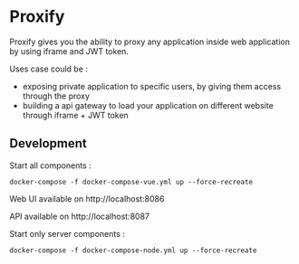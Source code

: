# Proxify

Proxify gives you the ability to proxy any application inside web application by using iframe and JWT token.

Uses case could be :
- exposing private application to specific users, by giving them access through the proxy
- building a api gateway to load your application on different website through iframe + JWT token

## Development

Start all components :
```
docker-compose -f docker-compose-vue.yml up --force-recreate
```

Web UI available on http://localhost:8086

API available on http://localhost:8087

Start only server components :
```
docker-compose -f docker-compose-node.yml up --force-recreate
```


